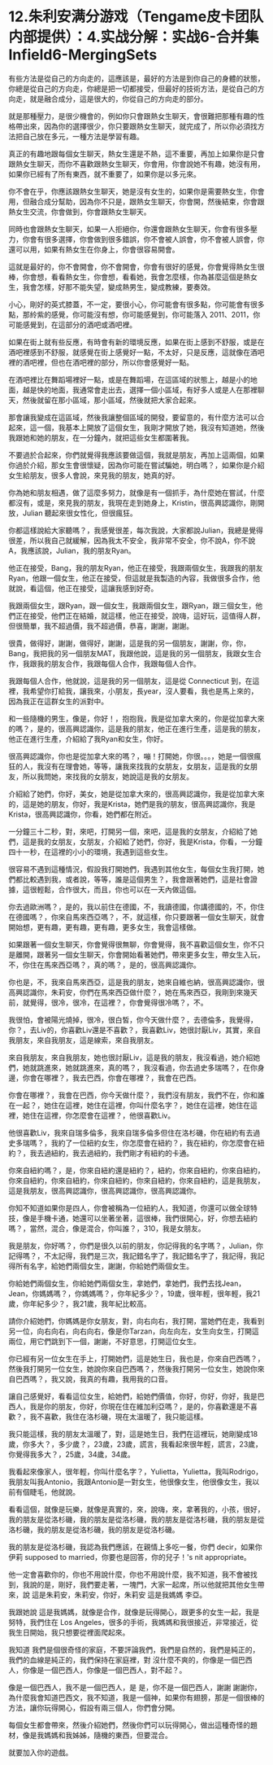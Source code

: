 # 12.朱利安满分游戏（Tengame皮卡团队内部提供）：4.实战分解：实战6-合并集Infield6-MergingSets

有些方法是從自己的方向走的，這應該是，最好的方法是到你自己的身體的狀態，你總是從自己的方向走，你總是把一切都接受，但最好的技術方法，是從自己的方向走，就是融合成分，這是很大的，你從自己的方向走的部分。

就是那種壓力，是很少機會的，例如你只會跟熱女生聊天，會很難把那種有趣的性格帶出來，因為你的選擇很少，你只要跟熱女生聊天，就完成了，所以你必須找方法把自己放在多元，一種方法是學習有趣。

真正的有趣地跟每個女生聊天，熱女生還是不熱，這不重要，再加上如果你是只會跟熱女生聊天，而你不喜歡跟熱女生聊天，你會用，你會說她不有趣，她沒有用，如果你已經有了所有東西，就不重要了，如果你是以多元來。

你不會在乎，你應該跟熱女生聊天，她是沒有女生的，如果你是需要熱女生，你會用，但融合成分幫助，因為你不只是，跟熱女生聊天，你會開，然後結束，你會跟熱女生交流，你會做到，你會跟熱女生聊天。

同時也會跟熱女生聊天，如果一人拒絕你，你還會跟熱女生聊天，你會有很多壓力，你會有很多選擇，你會做到很多錯誤，你不會被人誤會，你不會被人誤會，你還可以用，如果有熱女生在你身上，你會很容易開會。

這就是最好的，你不會開會，你不會開會，你會有很好的感覺，你會覺得熱女生很棒，你會想，看看熱女生，你會想，看看她，我會怎麼樣，你為甚麼這個是熱女生，我會怎樣，好那不能失望，變成熱男生，變成教練，要奏效。

小心，剛好的英式膝蓋，不一定，要很小心，你可能會有很多點，你可能會有很多點，那紷紫的感覺，你可能沒有想，你可能感覺到，你可能落入 2011、2011，你可能感覺到，在這部分的酒吧或酒吧裡。

如果在街上就有些反應，有時會有新的環境反應，如果在街上感到不舒服，或是在酒吧裡感到不舒服，就感覺在街上感覺好一點，不太好，只是反應，這就像在酒吧裡的酒吧裡，但也在酒吧裡的部分，所以你會感覺好一點。

在酒吧裡比在舞蹈場裡好一點，或是在舞蹈場，在這區域的狀態上，越是小的地面，越是快的地面，我通常會走出去，選擇一個小區域，有好多人或是人在那裡聊天，然後就留在那小區域，那小區域，然後就把大家合起來。

那會讓我變成在這區域，然後我讓整個區域的開發，要留意的，有什麼方法可以合起來，這一個，我基本上開放了這個女生，我剛才開放了她，我沒有知道她，然後我跟她和她的朋友，在一分鐘內，就把這些女生都圍著我。

不要過於合起來，你們就覺得我應該要做這個，我就是朋友，再加上這兩個，如果你過於介紹，那女生會很懷疑，因為你可能在嘗試騙她，明白嗎？，如果你是介紹女生給朋友，很多人會說，來見我的朋友，她真的好。

你為她和朋友相遇，做了這麼多努力，就像是有一個抓手，為什麼她在嘗試，什麼都沒有，或是，來見我的朋友，我現在走到她身上，Kristin，很高興認識你，剛開放，Julian 聽起來很女性化，但很瘋狂。

你都這樣說給大家聽嗎？，我感覺很差，每次我說，大家都說Julian，我總是覺得很差，所以我自己就緩解，因為我太不安全，我非常不安全，你不說A，你不說A，我應該說，Julian，我的朋友Ryan。

他正在接受，Bang，我的朋友Ryan，他正在接受，我跟兩個女生，我跟我的朋友Ryan，他跟一個女生，他正在接受，但這就是我製造的內容，我做很多合作，他就說，看這個，他正在接受，這讓我感到好奇。

我跟兩個女生，跟Ryan，跟一個女生，我跟兩個女生，跟Ryan，跟三個女生，他們正在接受，他們正在結婚，就這樣，他正在接受，說嗨，這好玩，這值得人群，但很簡單，我不超過價，我不超過價，恭喜，謝謝，謝謝。

很貴，做得好，謝謝，做得好，謝謝，這是我的另一個朋友，謝謝，你，你，Bang，我把我的另一個朋友MAT，我跟他說，這是我的另一個朋友，我跟女生合作，我跟我的朋友合作，我跟每個人合作，我跟每個人合作。

我跟每個人合作，他就說，這是我的另一個朋友，這是從 Connecticut 到，在這裡，我希望你打給我，讓我來，小朋友，長year，沒人要看，我也是馬上來的，因為我正在這群女生的派對中。

和一些隨機的男生，像是，你好！，抱抱我，我是從加拿大來的，你是從加拿大來的嗎？，是的，很高興認識你，這是我的朋友，他正在進行生產，這是我的朋友，他正在進行生產，介紹給了我Ryan和女生，你好。

很高興認識你，你也是從加拿大來的嗎？，嘣！打開她，你很。。。，她是一個很瘋狂的人，我沒有在理會她，等等，讓我來找我的女朋友，女朋友，這是我的女朋友，所以我問她，來找我的女朋友，她說這是我的女朋友。

介紹給了她們，你好，美女，她是從加拿大來的，很高興認識你，我是從加拿大來的，這是她的朋友，你好，我是Krista，她們是我的朋友，很高興認識你，我是Krista，很高興認識你，你看，她們都在附近。

一分鐘三十二秒，對，來吧，打開另一個，來吧，這是我的女朋友，介紹給了她們，這是我的女朋友，女朋友，介紹給了她們，你好，我是Krista，你看，一分鐘四十一秒，在這裡的小小的環境，我遇到這些女生。

很容易不遇到這種情況，假設我打開她們，我遇到其他女生，每個女生我打開，她們都比較遇到我，或者說，等等，誰是這個男生？，我會跟著她們，這是社會證據，這很輕鬆，合作很大，而且，你也可以在一天內做這個。

你去過歐洲嗎？，是的，我以前住在德國，不，我讀德國，你講德國的，不，你住在德國嗎？，你來自馬來西亞嗎？，不，就這樣，你只要跟著一個女生聊天，就會開始想，更有趣，更有趣，更有趣，更多女生，我會這樣做。

如果跟著一個女生聊天，你會覺得很無聊，你會覺得，我不喜歡這個女生，你不只是離開，跟著另一個女生聊天，你會開始看著她們，帶來更多女生，帶女生入玩，不，你住在馬來西亞嗎？，真的嗎？，是的，很高興認識你。

你也是，不，我來自馬來西亞，這是我的朋友，她來自維也納，很高興認識你，很高興認識你，朱莉安，你們在馬來西亞做什麼？，她在馬來西亞，我剛到來幾天前，就覺得，很冷，很冷，在這裡？，你會覺得很冷嗎？，不。

我很怕，會被陽光燒掉，很冷，很白皙，你今天做什麼？，去德倫多，我覺得，你？，去Liv的，你喜歡Liv還是不喜歡？，我喜歡Liv，她很討厭Liv，其實，來自我朋友，來自我朋友，這是線索，來自我朋友。

來自我朋友，來自我朋友，她也很討厭Liv，這是我的朋友，我沒看過，她介紹她們，她就跳進來，她就跳進來，真的嗎？，我沒看過，你去過史多瑞嗎？，在你身邊，你會在哪裡？，我去巴西，你會在哪裡？，我會在巴西。

你會在哪裡？，我會在巴西，你今天做什麼？，我們沒有朋友，我們不在，你和誰在一起？，她住在這裡，她住在這裡，你叫什麼名字？，她住在這裡，她住在這裡，她住在這裡，你怎麼會在這裡？，他很喜歡Liv。

他很喜歡Liv，我來自瑞多倫多，我來自瑞多倫多但住在洛杉磯，你在紐約有去過史多瑞嗎？，我約了一位紐約女生，你怎麼會在紐約？，我在紐約，你怎麼會在紐約？，我去過紐約，我去過紐約，我們剛才有紐約的卡通。

你來自紐約嗎？，是，你來自紐約還是紐約？，紐約，你來自紐約，你來自紐約，你來自紐約，你來自紐約，你來自紐約，你來自紐約，你來自紐約，這是我朋友，這是我朋友，很高興認識你，很高興認識你，很高興認識你。

你知不知道如果你是四人，你會被稱為一位紐約人，我知道，你還可以做全球特技，像是手機卡通，她還可以坐著坐著，這很棒，我們很開心，好，你想去紐約嗎？，當然，混合，像是混合，你叫誰？，310，我是女朋友。

我是朋友，你好嗎？，你們是很久以前的朋友，你記得我的名字嗎？，Julian，你記得嗎？，不太記得，我們是三次，我記錯名字了，我記錯名字了，我記得，我記得所有名字，給她們兩個女生，謝謝，你給她們兩個女生。

你給她們兩個女生，你給她們兩個女生，拿她們，拿她們，我們去找Jean，Jean，你媽媽嗎？，你媽媽嗎？，你年紀多少？，19歲，很年輕，很年輕，我21歲，你年紀多少？，我21歲，我年紀比較高。

請你介紹她們，你媽媽是你女朋友，對，向右向右，我打開，當她們在走，我看到另一位，向右向右，向右向右，像是你Tarzan，向左向左，女生向女生，打開這兩位，用它們跳到下一個，謝謝，不好意思，打開這位女生。

你已經有另一位女生在手上，打開她們，這是她生日，我也是，你來自巴西嗎？，然後我打開另一位女生，她說你來自巴西嗎？，然後我打開另一位女生，她說你來自巴西嗎？，我又說，我真的有趣，我用我的口音。

讓自己感覺好，看看這位女生，給她們，給她們價值，你好，你好，你好，我是巴西人，我是你的朋友，你好，你現在住在維加利亞嗎？，是的，你喜歡還是不喜歡？，我不喜歡，我住在洛杉磯，現在太溫暖了，我只能這樣。

我只能這樣，我的朋友太溫暖了，對，這是她生日，我們在這裡玩，她剛變成18歲，你多大？，多少歲？，23歲，23歲，謊言，我看起來很年輕，謊言，23歲，你覺得我多大？，25歲，34歲，34歲。

我看起來像家人，很年輕，你叫什麼名字？，Yulietta，Yulietta，我叫Rodrigo，我朋友叫我Antonio，我跟Antonio是一對女生，他很像女生，他很像女生，我以前有個睫毛，他就說。

看看這個，就像是玩樂，就像是真實的，來，說嗨，來，拿著我的，小孩，很好，我的朋友是從洛杉磯，我的朋友是從洛杉磯，我的朋友是從洛杉磯，我的朋友是從洛杉磯，我的朋友是從洛杉磯，我的朋友是從洛杉磯。

我的朋友是從洛杉磯，我認為我們應該，在親情上多吃一餐，你們 decir，如果你伊莉 supposed to married，你要也是回答，你的兒子！'s nit appropriate。

他一定會喜歡你的，你也不用說什麼，你也不用說什麼，我不知道，我不會被找到，我說的是，剛好，我們要走著，一塊門，大家一起席，所以他就把其他女生帶來，說 這是朱莉安，朱莉安，你好，朱莉安 這是我媽媽 李亞。

我跟她說 這是我媽媽，就像是合作，就像是玩得開心，跟更多的女生一起，我是努特，我們住在 Los Angeles，很多的手術，我媽媽和我很接近，非常接近，從我生日開始，我只想要從裡面爬起來。

我知道 我們是個很奇怪的家庭，不要評論我們，我們是自然的，我們是純正的，我們的血線是純正的，我們保持在家庭裡，對 沒什麼不爽的，你像是一個巴西人，你像是一個巴西人，你像是一個巴西人，對不起？。

像是一個巴西人，我不是一個巴西人，是 是，你不是一個巴西人，謝謝 謝謝你，為什麼我會知道巴西文，我不知道，我是一個神，如果你有翅膀，那是一個很棒的方法，讓你玩得開心，假設有兩三個人，你們會分開。

每個女生都會帶來，然後介紹她們，然後你們可以玩得開心，做出這種奇怪的題材，像是我媽媽和我姊姊，隨機的東西，但要混合。

就要加入你的遊戲。